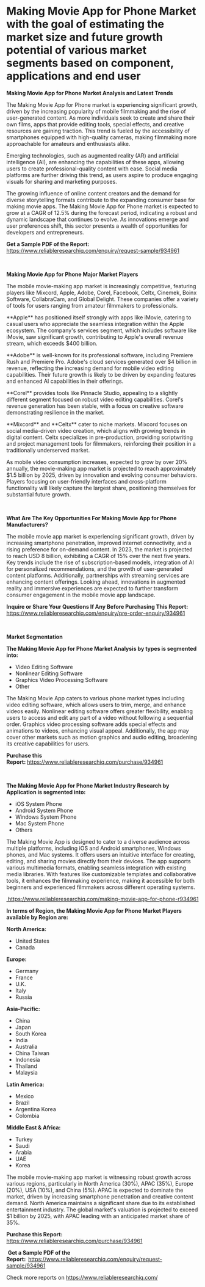 <p><h1>Making Movie App for Phone Market with the goal of estimating the market size and future growth potential of various market segments based on component, applications and end user</h1></p><p><strong>Making Movie App for Phone Market Analysis and Latest Trends</strong></p>
<p><p>The Making Movie App for Phone market is experiencing significant growth, driven by the increasing popularity of mobile filmmaking and the rise of user-generated content. As more individuals seek to create and share their own films, apps that provide editing tools, special effects, and creative resources are gaining traction. This trend is fueled by the accessibility of smartphones equipped with high-quality cameras, making filmmaking more approachable for amateurs and enthusiasts alike.</p><p>Emerging technologies, such as augmented reality (AR) and artificial intelligence (AI), are enhancing the capabilities of these apps, allowing users to create professional-quality content with ease. Social media platforms are further driving this trend, as users aspire to produce engaging visuals for sharing and marketing purposes. </p><p>The growing influence of online content creators and the demand for diverse storytelling formats contribute to the expanding consumer base for making movie apps. The Making Movie App for Phone market is expected to grow at a CAGR of 12.5% during the forecast period, indicating a robust and dynamic landscape that continues to evolve. As innovations emerge and user preferences shift, this sector presents a wealth of opportunities for developers and entrepreneurs.</p></p>
<p><strong>Get a Sample PDF of the Report:&nbsp;</strong> <a href="https://www.reliableresearchiq.com/enquiry/request-sample/934961?utm_campaign=3148&utm_medium=2&utm_source=Github&utm_content=ia&utm_term=07032025&utm_id=making-movie-app-for-phone">https://www.reliableresearchiq.com/enquiry/request-sample/934961</a></p>
<p>&nbsp;</p>
<p><strong>Making Movie App for Phone Major Market Players</strong></p>
<p><p>The mobile movie-making app market is increasingly competitive, featuring players like Mixcord, Apple, Adobe, Corel, Facebook, Celtx, Cinemek, Boinx Software, CollabraCam, and Global Delight. These companies offer a variety of tools for users ranging from amateur filmmakers to professionals.</p><p>**Apple** has positioned itself strongly with apps like iMovie, catering to casual users who appreciate the seamless integration within the Apple ecosystem. The company's services segment, which includes software like iMovie, saw significant growth, contributing to Apple's overall revenue stream, which exceeds $400 billion.</p><p>**Adobe** is well-known for its professional software, including Premiere Rush and Premiere Pro. Adobe's cloud services generated over $4 billion in revenue, reflecting the increasing demand for mobile video editing capabilities. Their future growth is likely to be driven by expanding features and enhanced AI capabilities in their offerings.</p><p>**Corel** provides tools like Pinnacle Studio, appealing to a slightly different segment focused on robust video editing capabilities. Corel's revenue generation has been stable, with a focus on creative software demonstrating resilience in the market.</p><p>**Mixcord** and **Celtx** cater to niche markets. Mixcord focuses on social media-driven video creation, which aligns with growing trends in digital content. Celtx specializes in pre-production, providing scriptwriting and project management tools for filmmakers, reinforcing their position in a traditionally underserved market.</p><p>As mobile video consumption increases, expected to grow by over 20% annually, the movie-making app market is projected to reach approximately $1.5 billion by 2025, driven by innovation and evolving consumer behaviors. Players focusing on user-friendly interfaces and cross-platform functionality will likely capture the largest share, positioning themselves for substantial future growth.</p></p>
<p>&nbsp;</p>
<p><strong>What Are The Key Opportunities For Making Movie App for Phone Manufacturers?</strong></p>
<p><p>The mobile movie app market is experiencing significant growth, driven by increasing smartphone penetration, improved internet connectivity, and a rising preference for on-demand content. In 2023, the market is projected to reach USD 8 billion, exhibiting a CAGR of 15% over the next five years. Key trends include the rise of subscription-based models, integration of AI for personalized recommendations, and the growth of user-generated content platforms. Additionally, partnerships with streaming services are enhancing content offerings. Looking ahead, innovations in augmented reality and immersive experiences are expected to further transform consumer engagement in the mobile movie app landscape.</p></p>
<p><strong>Inquire or Share Your Questions If Any Before Purchasing This Report:</strong> <a href="https://www.reliableresearchiq.com/enquiry/pre-order-enquiry/934961?utm_campaign=3148&utm_medium=2&utm_source=Github&utm_content=ia&utm_term=07032025&utm_id=making-movie-app-for-phone">https://www.reliableresearchiq.com/enquiry/pre-order-enquiry/934961</a></p>
<p>&nbsp;</p>
<p><strong>Market Segmentation</strong></p>
<p><strong>The Making Movie App for Phone Market Analysis by types is segmented into:</strong></p>
<p><ul><li>Video Editing Software</li><li>Nonlinear Editing Software</li><li>Graphics Video Processing Software</li><li>Other</li></ul></p>
<p><p>The Making Movie App caters to various phone market types including video editing software, which allows users to trim, merge, and enhance videos easily. Nonlinear editing software offers greater flexibility, enabling users to access and edit any part of a video without following a sequential order. Graphics video processing software adds special effects and animations to videos, enhancing visual appeal. Additionally, the app may cover other markets such as motion graphics and audio editing, broadening its creative capabilities for users.</p></p>
<p><strong>Purchase this Report:&nbsp;</strong><a href="https://www.reliableresearchiq.com/purchase/934961?utm_campaign=3148&utm_medium=2&utm_source=Github&utm_content=ia&utm_term=07032025&utm_id=making-movie-app-for-phone">https://www.reliableresearchiq.com/purchase/934961</a></p>
<p>&nbsp;</p>
<p><strong>The Making Movie App for Phone Market Industry Research by Application is segmented into:</strong></p>
<p><ul><li>iOS System Phone</li><li>Android System Phone</li><li>Windows System Phone</li><li>Mac System Phone</li><li>Others</li></ul></p>
<p><p>The Making Movie App is designed to cater to a diverse audience across multiple platforms, including iOS and Android smartphones, Windows phones, and Mac systems. It offers users an intuitive interface for creating, editing, and sharing movies directly from their devices. The app supports various multimedia formats, enabling seamless integration with existing media libraries. With features like customizable templates and collaborative tools, it enhances the filmmaking experience, making it accessible for both beginners and experienced filmmakers across different operating systems.</p></p>
<p><a href="https://www.reliableresearchiq.com/making-movie-app-for-phone-r934961?utm_campaign=3148&utm_medium=2&utm_source=Github&utm_content=ia&utm_term=07032025&utm_id=making-movie-app-for-phone">&nbsp;https://www.reliableresearchiq.com/making-movie-app-for-phone-r934961</a></p>
<p><strong>In terms of Region, the Making Movie App for Phone Market Players available by Region are:</strong></p>
<p>
    <p> <strong> North America: </strong>
        <ul>
            <li>United States</li>
            <li>Canada</li>
        </ul>
        </p> 
    <p> <strong> Europe: </strong>
        <ul>
            <li>Germany</li>
            <li>France</li>
            <li>U.K.</li>
            <li>Italy</li>
            <li>Russia</li>
        </ul>
        </p> 
    <p> <strong> Asia-Pacific: </strong>
        <ul>
            <li>China</li>
            <li>Japan</li>
            <li>South Korea</li>
            <li>India</li>
            <li>Australia</li>
            <li>China Taiwan</li>
            <li>Indonesia</li>
            <li>Thailand</li>
            <li>Malaysia</li>
        </ul>
        </p> 
    <p> <strong> Latin America: </strong>
        <ul>
            <li>Mexico</li>
            <li>Brazil</li>
            <li>Argentina Korea</li>
            <li>Colombia</li>
        </ul>
        </p> 
    <p> <strong> Middle East & Africa: </strong>
        <ul>
            <li>Turkey</li>
            <li>Saudi</li>
            <li>Arabia</li>
            <li>UAE</li>
            <li>Korea</li>
        </ul>
    </p>
    </p>
<p><p>The mobile movie-making app market is witnessing robust growth across various regions, particularly in North America (30%), APAC (35%), Europe (20%), USA (10%), and China (5%). APAC is expected to dominate the market, driven by increasing smartphone penetration and creative content demand. North America maintains a significant share due to its established entertainment industry. The global market's valuation is projected to exceed $1 billion by 2025, with APAC leading with an anticipated market share of 35%.</p></p>
<p><strong>Purchase this Report: </strong><a href="https://www.reliableresearchiq.com/purchase/934961?utm_campaign=3148&utm_medium=2&utm_source=Github&utm_content=ia&utm_term=07032025&utm_id=making-movie-app-for-phone">https://www.reliableresearchiq.com/purchase/934961</a></p>
<p>&nbsp;<strong>Get a Sample PDF of the Report:&nbsp;&nbsp;</strong><a href="https://www.reliableresearchiq.com/enquiry/request-sample/934961?utm_campaign=3148&utm_medium=2&utm_source=Github&utm_content=ia&utm_term=07032025&utm_id=making-movie-app-for-phone">https://www.reliableresearchiq.com/enquiry/request-sample/934961</a></p>
<p><strong></strong></p>
<p>Check more reports on <a href="https://www.reliableresearchiq.com/?utm_campaign=3148&utm_medium=2&utm_source=Github&utm_content=ia&utm_term=07032025&utm_id=making-movie-app-for-phone">https://www.reliableresearchiq.com/</a></p>